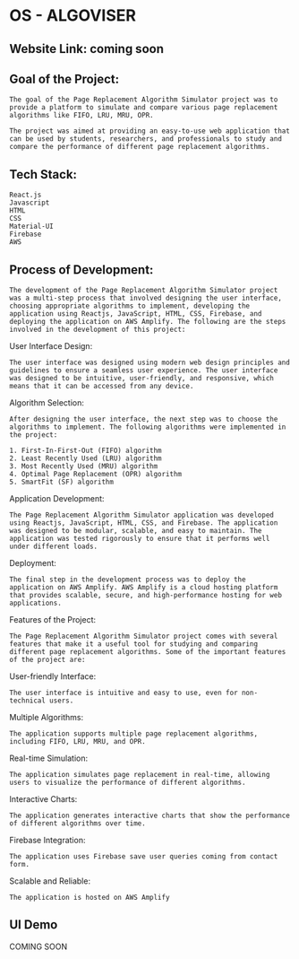 
# OS - ALGOVISER

## Website Link: coming soon

## Goal of the Project:

    The goal of the Page Replacement Algorithm Simulator project was to provide a platform to simulate and compare various page replacement algorithms like FIFO, LRU, MRU, OPR. 

    The project was aimed at providing an easy-to-use web application that can be used by students, researchers, and professionals to study and compare the performance of different page replacement algorithms. 

## Tech Stack:

    React.js
    Javascript
    HTML
    CSS
    Material-UI
    Firebase
    AWS

## Process of Development:

    The development of the Page Replacement Algorithm Simulator project was a multi-step process that involved designing the user interface, choosing appropriate algorithms to implement, developing the application using Reactjs, JavaScript, HTML, CSS, Firebase, and deploying the application on AWS Amplify. The following are the steps involved in the development of this project:

User Interface Design:

    The user interface was designed using modern web design principles and guidelines to ensure a seamless user experience. The user interface was designed to be intuitive, user-friendly, and responsive, which means that it can be accessed from any device.
    
Algorithm Selection: 

    After designing the user interface, the next step was to choose the algorithms to implement. The following algorithms were implemented in the project:

    1. First-In-First-Out (FIFO) algorithm
    2. Least Recently Used (LRU) algorithm
    3. Most Recently Used (MRU) algorithm
    4. Optimal Page Replacement (OPR) algorithm
    5. SmartFit (SF) algorithm

Application Development: 

    The Page Replacement Algorithm Simulator application was developed using Reactjs, JavaScript, HTML, CSS, and Firebase. The application was designed to be modular, scalable, and easy to maintain. The application was tested rigorously to ensure that it performs well under different loads.

Deployment:

    The final step in the development process was to deploy the application on AWS Amplify. AWS Amplify is a cloud hosting platform that provides scalable, secure, and high-performance hosting for web applications.

Features of the Project:

    The Page Replacement Algorithm Simulator project comes with several features that make it a useful tool for studying and comparing different page replacement algorithms. Some of the important features of the project are:

User-friendly Interface:

    The user interface is intuitive and easy to use, even for non-technical users.

Multiple Algorithms: 

    The application supports multiple page replacement algorithms, including FIFO, LRU, MRU, and OPR.

Real-time Simulation: 

    The application simulates page replacement in real-time, allowing users to visualize the performance of different algorithms.

Interactive Charts:

    The application generates interactive charts that show the performance of different algorithms over time.

Firebase Integration: 

    The application uses Firebase save user queries coming from contact form.

Scalable and Reliable: 

    The application is hosted on AWS Amplify


## UI Demo

COMING SOON
